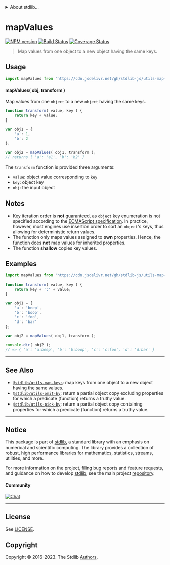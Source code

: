<!--

@license Apache-2.0

Copyright (c) 2018 The Stdlib Authors.

Licensed under the Apache License, Version 2.0 (the "License");
you may not use this file except in compliance with the License.
You may obtain a copy of the License at

   http://www.apache.org/licenses/LICENSE-2.0

Unless required by applicable law or agreed to in writing, software
distributed under the License is distributed on an "AS IS" BASIS,
WITHOUT WARRANTIES OR CONDITIONS OF ANY KIND, either express or implied.
See the License for the specific language governing permissions and
limitations under the License.

-->


<details>
  <summary>
    About stdlib...
  </summary>
  <p>We believe in a future in which the web is a preferred environment for numerical computation. To help realize this future, we've built stdlib. stdlib is a standard library, with an emphasis on numerical and scientific computation, written in JavaScript (and C) for execution in browsers and in Node.js.</p>
  <p>The library is fully decomposable, being architected in such a way that you can swap out and mix and match APIs and functionality to cater to your exact preferences and use cases.</p>
  <p>When you use stdlib, you can be absolutely certain that you are using the most thorough, rigorous, well-written, studied, documented, tested, measured, and high-quality code out there.</p>
  <p>To join us in bringing numerical computing to the web, get started by checking us out on <a href="https://github.com/stdlib-js/stdlib">GitHub</a>, and please consider <a href="https://opencollective.com/stdlib">financially supporting stdlib</a>. We greatly appreciate your continued support!</p>
</details>

# mapValues

[![NPM version][npm-image]][npm-url] [![Build Status][test-image]][test-url] [![Coverage Status][coverage-image]][coverage-url] <!-- [![dependencies][dependencies-image]][dependencies-url] -->

> Map values from one object to a new object having the same keys.

<!-- Section to include introductory text. Make sure to keep an empty line after the intro `section` element and another before the `/section` close. -->

<section class="intro">

</section>

<!-- /.intro -->

<!-- Package usage documentation. -->



<section class="usage">

## Usage

```javascript
import mapValues from 'https://cdn.jsdelivr.net/gh/stdlib-js/utils-map-values@deno/mod.js';
```

#### mapValues( obj, transform )

Map values from one `object` to a new `object` having the same keys.

```javascript
function transform( value, key ) {
    return key + value;
}

var obj1 = {
    'a': 1,
    'b': 2
};

var obj2 = mapValues( obj1, transform );
// returns { 'a': 'a1', 'b': 'b2' }
```

The `transform` function is provided three arguments:

-   `value`: object value corresponding to `key`
-   `key`: object key
-   `obj`: the input object

</section>

<!-- /.usage -->

<!-- Package usage notes. Make sure to keep an empty line after the `section` element and another before the `/section` close. -->

<section class="notes">

## Notes

-   Key iteration order is **not** guaranteed, as `object` key enumeration is not specified according to the [ECMAScript specification][ecma-262-for-in]. In practice, however, most engines use insertion order to sort an `object`'s keys, thus allowing for deterministic return values.
-   The function only maps values assigned to **own** properties. Hence, the function does **not** map values for inherited properties.
-   The function **shallow** copies key values.

</section>

<!-- /.notes -->

<!-- Package usage examples. -->

<section class="examples">

## Examples

<!-- eslint no-undef: "error" -->

```javascript
import mapValues from 'https://cdn.jsdelivr.net/gh/stdlib-js/utils-map-values@deno/mod.js';

function transform( value, key ) {
    return key + ':' + value;
}

var obj1 = {
    'a': 'beep',
    'b': 'boop',
    'c': 'foo',
    'd': 'bar'
};

var obj2 = mapValues( obj1, transform );

console.dir( obj2 );
// => { 'a': 'a:beep', 'b': 'b:boop', 'c': 'c:foo', 'd': 'd:bar' }
```

</section>

<!-- /.examples -->

<!-- Section to include cited references. If references are included, add a horizontal rule *before* the section. Make sure to keep an empty line after the `section` element and another before the `/section` close. -->

<section class="references">

</section>

<!-- /.references -->

<!-- Section for related `stdlib` packages. Do not manually edit this section, as it is automatically populated. -->

<section class="related">

* * *

## See Also

-   <span class="package-name">[`@stdlib/utils-map-keys`][@stdlib/utils/map-keys]</span><span class="delimiter">: </span><span class="description">map keys from one object to a new object having the same values.</span>
-   <span class="package-name">[`@stdlib/utils-omit-by`][@stdlib/utils/omit-by]</span><span class="delimiter">: </span><span class="description">return a partial object copy excluding properties for which a predicate (function) returns a truthy value.</span>
-   <span class="package-name">[`@stdlib/utils-pick-by`][@stdlib/utils/pick-by]</span><span class="delimiter">: </span><span class="description">return a partial object copy containing properties for which a predicate (function) returns a truthy value.</span>

</section>

<!-- /.related -->

<!-- Section for all links. Make sure to keep an empty line after the `section` element and another before the `/section` close. -->


<section class="main-repo" >

* * *

## Notice

This package is part of [stdlib][stdlib], a standard library with an emphasis on numerical and scientific computing. The library provides a collection of robust, high performance libraries for mathematics, statistics, streams, utilities, and more.

For more information on the project, filing bug reports and feature requests, and guidance on how to develop [stdlib][stdlib], see the main project [repository][stdlib].

#### Community

[![Chat][chat-image]][chat-url]

---

## License

See [LICENSE][stdlib-license].


## Copyright

Copyright &copy; 2016-2023. The Stdlib [Authors][stdlib-authors].

</section>

<!-- /.stdlib -->

<!-- Section for all links. Make sure to keep an empty line after the `section` element and another before the `/section` close. -->

<section class="links">

[npm-image]: http://img.shields.io/npm/v/@stdlib/utils-map-values.svg
[npm-url]: https://npmjs.org/package/@stdlib/utils-map-values

[test-image]: https://github.com/stdlib-js/utils-map-values/actions/workflows/test.yml/badge.svg?branch=v0.1.1
[test-url]: https://github.com/stdlib-js/utils-map-values/actions/workflows/test.yml?query=branch:v0.1.1

[coverage-image]: https://img.shields.io/codecov/c/github/stdlib-js/utils-map-values/main.svg
[coverage-url]: https://codecov.io/github/stdlib-js/utils-map-values?branch=main

<!--

[dependencies-image]: https://img.shields.io/david/stdlib-js/utils-map-values.svg
[dependencies-url]: https://david-dm.org/stdlib-js/utils-map-values/main

-->

[chat-image]: https://img.shields.io/gitter/room/stdlib-js/stdlib.svg
[chat-url]: https://app.gitter.im/#/room/#stdlib-js_stdlib:gitter.im

[stdlib]: https://github.com/stdlib-js/stdlib

[stdlib-authors]: https://github.com/stdlib-js/stdlib/graphs/contributors

[umd]: https://github.com/umdjs/umd
[es-module]: https://developer.mozilla.org/en-US/docs/Web/JavaScript/Guide/Modules

[deno-url]: https://github.com/stdlib-js/utils-map-values/tree/deno
[umd-url]: https://github.com/stdlib-js/utils-map-values/tree/umd
[esm-url]: https://github.com/stdlib-js/utils-map-values/tree/esm
[branches-url]: https://github.com/stdlib-js/utils-map-values/blob/main/branches.md

[stdlib-license]: https://raw.githubusercontent.com/stdlib-js/utils-map-values/main/LICENSE

[ecma-262-for-in]: https://262.ecma-international.org/5.1/#sec-12.6.4

<!-- <related-links> -->

[@stdlib/utils/map-keys]: https://github.com/stdlib-js/utils-map-keys/tree/deno

[@stdlib/utils/omit-by]: https://github.com/stdlib-js/utils-omit-by/tree/deno

[@stdlib/utils/pick-by]: https://github.com/stdlib-js/utils-pick-by/tree/deno

<!-- </related-links> -->

</section>

<!-- /.links -->
